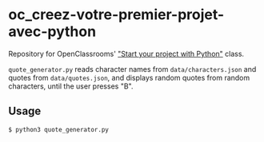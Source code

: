 # oc_creez-votre-premier-projet-avec-python
Repository for OpenClassrooms' ["Start your project with Python"](https://openclassrooms.com/en/courses/4262331-demarrez-votre-projet-avec-python) class.

`quote_generator.py` reads character names from `data/characters.json` and quotes from `data/quotes.json`, and displays random quotes from random characters, until the user presses "B".

## Usage

```bash
$ python3 quote_generator.py
```
